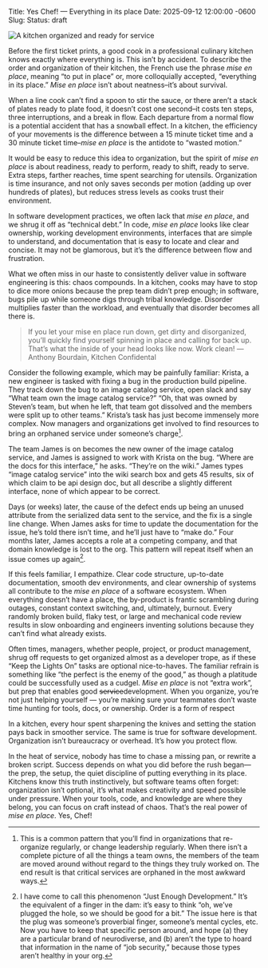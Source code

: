 Title: Yes Chef! — Everything in its place
Date: 2025-09-12 12:00:00 -0600
Slug: 
Status: draft

![A kitchen organized and ready for service[^1]]({attach}/images/mise-en-place-1.jpg)


Before the first ticket prints, a good cook in a professional culinary kitchen knows exactly where everything is. This isn’t by accident. To describe the order and organization of their kitchen, the French use the phrase _mise en place_, meaning “to put in place” or, more colloquially accepted, “everything in its place.” _Mise en place_ isn’t about neatness–it’s about survival.

When a line cook can’t find a spoon to stir the sauce, or there aren’t a stack of plates ready to plate food, it doesn’t cost one second–it costs ten steps, three interruptions, and a break in flow. Each departure from a normal flow is a potential accident that has a snowball effect. In a kitchen, the efficiency of your movements is the difference between a 15 minute ticket time and a 30 minute ticket time–_mise en place_ is the antidote to “wasted motion.”

It would be easy to reduce this idea to organization, but the spirit of _mise en place_ is about readiness, ready to perform, ready to shift, ready to serve. Extra steps, farther reaches, time spent searching for utensils. Organization is time insurance, and not only saves seconds per motion (adding up over hundreds of plates), but reduces stress levels as cooks trust their environment.

In software development practices, we often lack that _mise en place_, and we shrug it off as “technical debt.” In code, _mise en place_ looks like clear ownership, working development environments, interfaces that are simple to understand, and documentation that is easy to locate and clear and concise. It may not be glamorous, but it’s the difference between flow and frustration.

What we often miss in our haste to consistently deliver value in software engineering is this: chaos compounds. In a kitchen, cooks may have to stop to dice more onions because the prep team didn’t prep enough; in software, bugs pile up while someone digs through tribal knowledge. Disorder multiplies faster than the workload, and eventually that disorder becomes all there is.

> If you let your mise en place run down, get dirty and disorganized, you’ll quickly find yourself spinning in place and calling for back up. That’s what the inside of your head looks like now. Work clean! —Anthony Bourdain, Kitchen Confidental

Consider the following example, which may be painfully familiar: Krista, a new engineer is tasked with fixing a bug in the production build pipeline. They track down the bug to an image catalog service, open slack and say “What team own the image catalog service?” “Oh, that was owned by Steven’s team, but when he left, that team got dissolved and the members were split up to other teams.” Krista’s task has just become immensely more complex. Now managers and organizations get involved to find resources to bring an orphaned service under someone’s charge[^2]. 

The team James is on becomes the new owner of the image catalog service, and James is assigned to work with Krista on the bug. “Where are the docs for this interface,” he asks. “They’re on the wiki.” James types “image catalog service” into the wiki search box and gets 45 results, six of which claim to be api design doc, but all describe a slightly different interface, none of which appear to be correct.

Days (or weeks) later, the cause of the defect ends up being an unused attribute from the serialized data sent to the service, and the fix is a single line change. When James asks for time to update the documentation for the issue, he’s told there isn’t time, and he’ll just have to “make do.” Four months later, James accepts a role at a competing company, and that domain knowledge is lost to the org. This pattern will repeat itself when an issue comes up again[^3].

If this feels familiar, I empathize. Clear code structure, up-to-date documentation, smooth dev environments, and clear ownership of systems all contribute to the _mise en place_ of a software ecosystem. When everything doesn’t have a place, the by-product is frantic scrambling during outages, constant context switching, and, ultimately, burnout. Every randomly broken build, flaky test, or large and mechanical code review results in slow onboarding and engineers inventing solutions because they can’t find what already exists.

Often times, managers, whether people, project, or product management, shrug off requests to get organized almost as a developer trope, as if these “Keep the Lights On” tasks are optional nice-to-haves. The familiar refrain is something like “the perfect is the enemy of the good,” as though a platitude could be successfully used as a cudgel. _Mise en place_ is not “extra work”, but prep that enables good <del>service</del>development. When you organize, you’re not just helping yourself — you’re making sure your teammates don’t waste time hunting for tools, docs, or ownership. Order is a form of respect

In a kitchen, every hour spent sharpening the knives and setting the station pays back in smoother service. The same is true for software development. Organization isn’t bureaucracy or overhead. It’s how you protect flow.

In the heat of service, nobody has time to chase a missing pan, or rewrite a broken script. Success depends on what you did before the rush began—the prep, the setup, the quiet discipline of putting everything in its place. Kitchens know this truth instinctively, but software teams often forget: organization isn’t optional, it’s what makes creativity and speed possible under pressure. When your tools, code, and knowledge are where they belong, you can focus on craft instead of chaos. That’s the real power of _mise en place_. Yes, Chef!

[^1]: <a href=“https://www.vecteezy.com/free-photos/commercial-kitchen”>Source</a>
[^2]: This is a common pattern that you’ll find in organizations that re-organize regularly, or change leadership regularly. When there isn’t a complete picture of all the things a team owns, the members of the team are moved around without regard to the things they truly worked on. The end result is that critical services are orphaned in the most awkward ways.
[^3]: I have come to call this phenomenon “Just Enough Development.” It’s the equivalent of a finger in the dam: it’s easy to think “oh, we’ve plugged the hole, so we should be good for a bit.” The issue here is that the plug was someone’s proverbial finger, someone’s mental cycles, etc. Now you have to keep that specific person around, and hope (a) they are a particular brand of neurodiverse, and (b) aren’t the type to hoard that information in the name of “job security,” because those types aren’t healthy in your org.